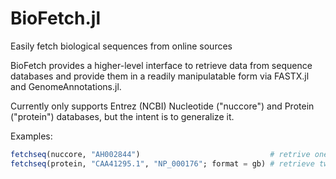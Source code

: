 # BioFetch.jl
 Easily fetch biological sequences from online sources

BioFetch provides a higher-level interface to retrieve data from sequence databases and provide them in
a readily manipulatable form via FASTX.jl and GenomeAnnotations.jl.

Currently only supports Entrez (NCBI) Nucleotide ("nuccore") and Protein ("protein") databases, but
the intent is to generalize it.

Examples:
```julia
fetchseq(nuccore, "AH002844")                             # retrive one FASTA nucleotide record
fetchseq(protein, "CAA41295.1", "NP_000176"; format = gb) # retrieve two GenBank flatfile protein records
```
